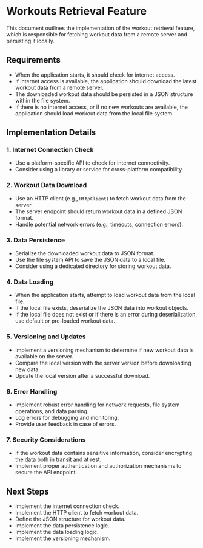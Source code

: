 # Workouts Retrieval Feature

This document outlines the implementation of the workout retrieval feature, which is responsible for fetching workout data from a remote server and persisting it locally.

## Requirements

*   When the application starts, it should check for internet access.
*   If internet access is available, the application should download the latest workout data from a remote server.
*   The downloaded workout data should be persisted in a JSON structure within the file system.
*   If there is no internet access, or if no new workouts are available, the application should load workout data from the local file system.

## Implementation Details

### 1. Internet Connection Check

*   Use a platform-specific API to check for internet connectivity.
*   Consider using a library or service for cross-platform compatibility.

### 2. Workout Data Download

*   Use an HTTP client (e.g., `HttpClient`) to fetch workout data from the server.
*   The server endpoint should return workout data in a defined JSON format.
*   Handle potential network errors (e.g., timeouts, connection errors).

### 3. Data Persistence

*   Serialize the downloaded workout data to JSON format.
*   Use the file system API to save the JSON data to a local file.
*   Consider using a dedicated directory for storing workout data.

### 4. Data Loading

*   When the application starts, attempt to load workout data from the local file.
*   If the local file exists, deserialize the JSON data into workout objects.
*   If the local file does not exist or if there is an error during deserialization, use default or pre-loaded workout data.

### 5. Versioning and Updates

*   Implement a versioning mechanism to determine if new workout data is available on the server.
*   Compare the local version with the server version before downloading new data.
*   Update the local version after a successful download.

### 6. Error Handling

*   Implement robust error handling for network requests, file system operations, and data parsing.
*   Log errors for debugging and monitoring.
*   Provide user feedback in case of errors.

### 7. Security Considerations

*   If the workout data contains sensitive information, consider encrypting the data both in transit and at rest.
*   Implement proper authentication and authorization mechanisms to secure the API endpoint.

## Next Steps

*   Implement the internet connection check.
*   Implement the HTTP client to fetch workout data.
*   Define the JSON structure for workout data.
*   Implement the data persistence logic.
*   Implement the data loading logic.
*   Implement the versioning mechanism.
